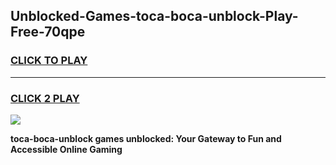 
## Unblocked-Games-toca-boca-unblock-Play-Free-70qpe
<h3>
<a href="https://premium76.site?title=toca-boca-unblock&ref=12A">CLICK TO PLAY</a></h3>
<hr>

<h3>
<a href="https://premium76.site?title=toca-boca-unblock&ref=12A">CLICK 2 PLAY</a>
  
</h3>

<a href="https://premium76.site?title=toca-boca-unblock&ref=12A"><img src="https://clearcache.store/games.png"></a>


**toca-boca-unblock games unblocked: Your Gateway to Fun and Accessible Online Gaming**
